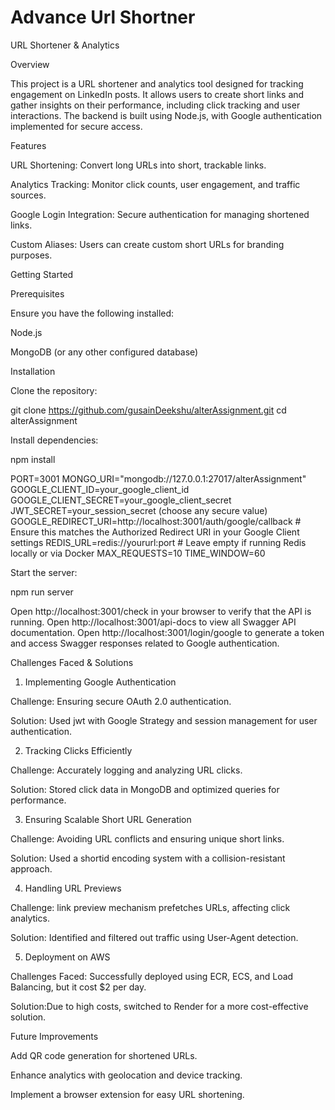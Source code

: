 
# Advance Url Shortner

URL Shortener & Analytics 

Overview

This project is a URL shortener and analytics tool designed for tracking engagement on LinkedIn posts. It allows users to create short links and gather insights on their performance, including click tracking and user interactions. The backend is built using Node.js, with Google authentication implemented for secure access.

Features

URL Shortening: Convert long URLs into short, trackable links.

Analytics Tracking: Monitor click counts, user engagement, and traffic sources.

Google Login Integration: Secure authentication for managing shortened links.

Custom Aliases: Users can create custom short URLs for branding purposes.

Getting Started

Prerequisites

Ensure you have the following installed:

Node.js

MongoDB (or any other configured database)

Installation

Clone the repository:

git clone https://github.com/gusainDeekshu/alterAssignment.git
cd alterAssignment

Install dependencies:

npm install

PORT=3001
MONGO_URI="mongodb://127.0.0.1:27017/alterAssignment"
GOOGLE_CLIENT_ID=your_google_client_id
GOOGLE_CLIENT_SECRET=your_google_client_secret
JWT_SECRET=your_session_secret (choose any secure value)
GOOGLE_REDIRECT_URI=http://localhost:3001/auth/google/callback  # Ensure this matches the Authorized Redirect URI in your Google Client settings
REDIS_URL=redis://yoururl:port  # Leave empty if running Redis locally or via Docker
MAX_REQUESTS=10
TIME_WINDOW=60

Start the server:

npm run server

Open http://localhost:3001/check in your browser to verify that the API is running.
Open http://localhost:3001/api-docs to view all Swagger API documentation.
Open http://localhost:3001/login/google to generate a token and access Swagger responses related to Google authentication.

Challenges Faced & Solutions

1. Implementing Google Authentication

Challenge: Ensuring secure OAuth 2.0 authentication.

Solution: Used jwt with Google Strategy and session management for user authentication.

2. Tracking Clicks Efficiently

Challenge: Accurately logging and analyzing URL clicks.

Solution: Stored click data in MongoDB and optimized queries for performance.

3. Ensuring Scalable Short URL Generation

Challenge: Avoiding URL conflicts and ensuring unique short links.

Solution: Used a shortid encoding system with a collision-resistant approach.

4. Handling  URL Previews

Challenge:  link preview mechanism prefetches URLs, affecting click analytics.

Solution: Identified and filtered out traffic using User-Agent detection.

5. Deployment on AWS

Challenges Faced: Successfully deployed using ECR, ECS, and Load Balancing, but it cost $2 per day.

Solution:Due to high costs, switched to Render for a more cost-effective solution.

Future Improvements

Add QR code generation for shortened URLs.

Enhance analytics with geolocation and device tracking.

Implement a browser extension for easy URL shortening.




